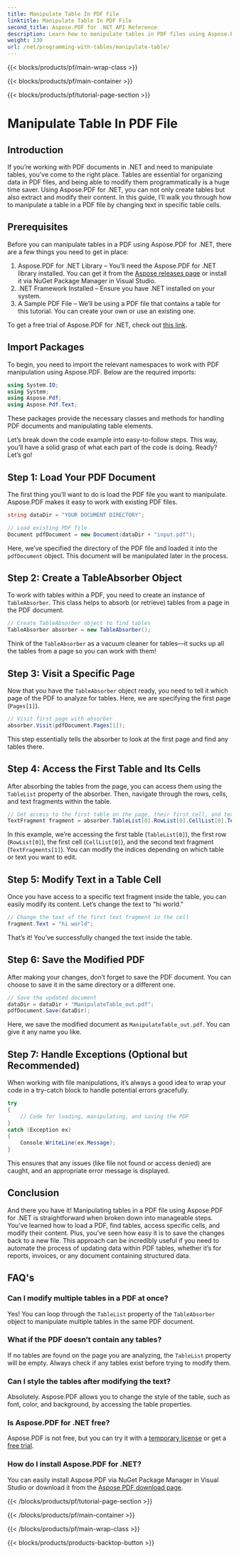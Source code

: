 ```yaml
---
title: Manipulate Table In PDF File
linktitle: Manipulate Table In PDF File
second_title: Aspose.PDF for .NET API Reference
description: Learn how to manipulate tables in PDF files using Aspose.PDF for .NET with a step-by-step tutorial, including code examples and best practices.
weight: 130
url: /net/programming-with-tables/manipulate-table/
---
```


{{< blocks/products/pf/main-wrap-class >}}

{{< blocks/products/pf/main-container >}}

{{< blocks/products/pf/tutorial-page-section >}}

# Manipulate Table In PDF File

## Introduction

If you’re working with PDF documents in .NET and need to manipulate tables, you’ve come to the right place. Tables are essential for organizing data in PDF files, and being able to modify them programmatically is a huge time saver. Using Aspose.PDF for .NET, you can not only create tables but also extract and modify their content. In this guide, I’ll walk you through how to manipulate a table in a PDF file by changing text in specific table cells.

## Prerequisites

Before you can manipulate tables in a PDF using Aspose.PDF for .NET, there are a few things you need to get in place:

1. Aspose.PDF for .NET Library – You’ll need the Aspose.PDF for .NET library installed. You can get it from the [Aspose releases page](https://releases.aspose.com/pdf/net/) or install it via NuGet Package Manager in Visual Studio.
2. .NET Framework Installed – Ensure you have .NET installed on your system.
3. A Sample PDF File – We’ll be using a PDF file that contains a table for this tutorial. You can create your own or use an existing one.

To get a free trial of Aspose.PDF for .NET, check out [this link](https://releases.aspose.com/).

## Import Packages

To begin, you need to import the relevant namespaces to work with PDF manipulation using Aspose.PDF. Below are the required imports:

```csharp
using System.IO;
using System;
using Aspose.Pdf;
using Aspose.Pdf.Text;
```

These packages provide the necessary classes and methods for handling PDF documents and manipulating table elements.

Let’s break down the code example into easy-to-follow steps. This way, you’ll have a solid grasp of what each part of the code is doing. Ready? Let’s go!

## Step 1: Load Your PDF Document

The first thing you’ll want to do is load the PDF file you want to manipulate. Aspose.PDF makes it easy to work with existing PDF files.

```csharp
string dataDir = "YOUR DOCUMENT DIRECTORY";

// Load existing PDF file
Document pdfDocument = new Document(dataDir + "input.pdf");
```

Here, we’ve specified the directory of the PDF file and loaded it into the `pdfDocument` object. This document will be manipulated later in the process.

## Step 2: Create a TableAbsorber Object

To work with tables within a PDF, you need to create an instance of `TableAbsorber`. This class helps to absorb (or retrieve) tables from a page in the PDF document.

```csharp
// Create TableAbsorber object to find tables
TableAbsorber absorber = new TableAbsorber();
```

Think of the `TableAbsorber` as a vacuum cleaner for tables—it sucks up all the tables from a page so you can work with them!

## Step 3: Visit a Specific Page

Now that you have the `TableAbsorber` object ready, you need to tell it which page of the PDF to analyze for tables. Here, we are specifying the first page (`Pages[1]`).

```csharp
// Visit first page with absorber
absorber.Visit(pdfDocument.Pages[1]);
```

This step essentially tells the absorber to look at the first page and find any tables there.

## Step 4: Access the First Table and Its Cells

After absorbing the tables from the page, you can access them using the `TableList` property of the absorber. Then, navigate through the rows, cells, and text fragments within the table.

```csharp
// Get access to the first table on the page, their first cell, and text fragments in it
TextFragment fragment = absorber.TableList[0].RowList[0].CellList[0].TextFragments[1];
```

In this example, we’re accessing the first table (`TableList[0]`), the first row (`RowList[0]`), the first cell (`CellList[0]`), and the second text fragment (`TextFragments[1]`). You can modify the indices depending on which table or text you want to edit.

## Step 5: Modify Text in a Table Cell

Once you have access to a specific text fragment inside the table, you can easily modify its content. Let’s change the text to "hi world."

```csharp
// Change the text of the first text fragment in the cell
fragment.Text = "hi world";
```

That’s it! You’ve successfully changed the text inside the table.

## Step 6: Save the Modified PDF

After making your changes, don’t forget to save the PDF document. You can choose to save it in the same directory or a different one.

```csharp
// Save the updated document
dataDir = dataDir + "ManipulateTable_out.pdf";
pdfDocument.Save(dataDir);
```

Here, we save the modified document as `ManipulateTable_out.pdf`. You can give it any name you like.

## Step 7: Handle Exceptions (Optional but Recommended)

When working with file manipulations, it’s always a good idea to wrap your code in a try-catch block to handle potential errors gracefully.

```csharp
try
{
    // Code for loading, manipulating, and saving the PDF
}
catch (Exception ex)
{
    Console.WriteLine(ex.Message);
}
```

This ensures that any issues (like file not found or access denied) are caught, and an appropriate error message is displayed.

## Conclusion

And there you have it! Manipulating tables in a PDF file using Aspose.PDF for .NET is straightforward when broken down into manageable steps. You’ve learned how to load a PDF, find tables, access specific cells, and modify their content. Plus, you’ve seen how easy it is to save the changes back to a new file. This approach can be incredibly useful if you need to automate the process of updating data within PDF tables, whether it’s for reports, invoices, or any document containing structured data.

## FAQ's

### Can I modify multiple tables in a PDF at once?  
Yes! You can loop through the `TableList` property of the `TableAbsorber` object to manipulate multiple tables in the same PDF document.

### What if the PDF doesn’t contain any tables?  
If no tables are found on the page you are analyzing, the `TableList` property will be empty. Always check if any tables exist before trying to modify them.

### Can I style the tables after modifying the text?  
Absolutely. Aspose.PDF allows you to change the style of the table, such as font, color, and background, by accessing the table properties.

### Is Aspose.PDF for .NET free?  
Aspose.PDF is not free, but you can try it with a [temporary license](https://purchase.aspose.com/temporary-license/) or get a [free trial](https://releases.aspose.com/).

### How do I install Aspose.PDF for .NET?  
You can easily install Aspose.PDF via NuGet Package Manager in Visual Studio or download it from the [Aspose PDF download page](https://releases.aspose.com/pdf/net/).

{{< /blocks/products/pf/tutorial-page-section >}}

{{< /blocks/products/pf/main-container >}}

{{< /blocks/products/pf/main-wrap-class >}}

{{< blocks/products/products-backtop-button >}}
